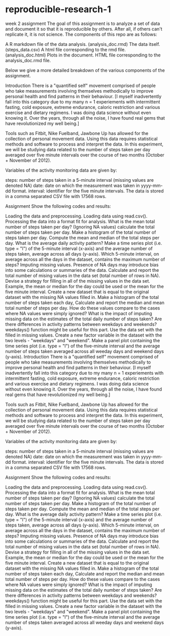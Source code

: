 # reproducible-research-1
week 2 assignment
The goal of this assignment is to analyze a set of data and document it so that it is reproducible by others. After all, if others can't replicate it, it is not science. The components of this repo are as follows:

A R markdown file of the data analysis. (analysis_doc.rmd)
The data itself. (steps_data.csv)
A html file corresponding to the rmd file. (analysis_doc.html)
Plots in the document.
HTML file corresponding to the analysis_doc.rmd file.

Below we give a more detailed breakdown of the various components of the assignment.

Introduction
There is a "quantified self" movement comprised of people who take measurements involving themselves methodically to improve personal health and find patterns in their behaviour. [I myself inadvertently fall into this category due to my many n = 1 experiements with intermittent fasting, cold exposure, extreme endurance, caloric restriction and various exercise and dietary regimens. I was doing data science without even knowing it. Over the years, through all the noise, I have found real gems that have revolutionized my well being.]

Tools such as Fitbit, Nike Fuelband, Jawbone Up has allowed for the collection of personal movement data. Using this data requires statistical methods and software to process and interpret the data. In this experiment, we will be studying data related to the number of steps taken per day averaged over five minute intervals over the course of two months (October + November of 2012).

Variables of the activity monitoring data are given by:

steps: number of steps taken in a 5-minute interval (missing values are denoted NA)
date: date on which the measurement was taken in yyyy-mm-dd format.
interval: identifier for the five minute intervals.
The data is stored in a comma separated CSV file with 17568 rows.

Assignment
Show the following codes and results:

Loading the data and preprocessing.
Loading data using read.csv().
Processing the data into a format fit for analysis.
What is the mean total number of steps taken per day?
(Ignoring NA values) calculate the total number of steps taken per day.
Make a histogram of the total number of steps taken per day.
Compute the mean and median of the total steps per day.
What is the average daily activity pattern?
Make a time series plot (i.e. type = "l") of the 5-minute interval (x-axis) and the average number of steps taken, average across all days (y-axis).
Which 5-minute interval, on average across all the days in the dataset, contains the maximum number of steps?
Imputing missing values. Presence of NA days may introduce bias into some calculations or summaries of the data.
Calculate and report the total number of mising values in the data set (total number of rows in NA).
Devise a strategy for filling in all of the missing values in the data set. Example, the mean or median for the day could be used or the mean for the five minute interval.
Create a new dataset that is equal to the original dataset with the missing NA values filled in.
Make a histogram of the total number of steps taken each day, Calculate and report the median and mean total number of steps per day. How do these values compare to the cases where NA values were simply ignored? What is the impact of imputing missing data on the estimates of the total daily number of steps taken?
Are there differences in activity patterns between weekdays and weekends? weekdays() function might be useful for this part. Use the data set with the filled in missing values.
Create a new factor variable in the dataset with the two levels - "weekdays" and "weekend".
Make a panel plot containing the time series plot (i.e. type = "l") of the five-minute interval and the average number of steps taken averaged across all weeday days and weekend days (y-axis).
Introduction
There is a "quantified self" movement comprised of people who take measurements involving themselves methodically to improve personal health and find patterns in their behaviour. [I myself inadvertently fall into this category due to my many n = 1 experiements with intermittent fasting, cold exposure, extreme endurance, caloric restriction and various exercise and dietary regimens. I was doing data science without even knowing it. Over the years, through all the noise, I have found real gems that have revolutionized my well being.]

Tools such as Fitbit, Nike Fuelband, Jawbone Up has allowed for the collection of personal movement data. Using this data requires statistical methods and software to process and interpret the data. In this experiment, we will be studying data related to the number of steps taken per day averaged over five minute intervals over the course of two months (October + November of 2012).

Variables of the activity monitoring data are given by:

steps: number of steps taken in a 5-minute interval (missing values are denoted NA)
date: date on which the measurement was taken in yyyy-mm-dd format.
interval: identifier for the five minute intervals.
The data is stored in a comma separated CSV file with 17568 rows.

Assignment
Show the following codes and results:

Loading the data and preprocessing.
Loading data using read.csv().
Processing the data into a format fit for analysis.
What is the mean total number of steps taken per day?
(Ignoring NA values) calculate the total number of steps taken per day.
Make a histogram of the total number of steps taken per day.
Compute the mean and median of the total steps per day.
What is the average daily activity pattern?
Make a time series plot (i.e. type = "l") of the 5-minute interval (x-axis) and the average number of steps taken, average across all days (y-axis).
Which 5-minute interval, on average across all the days in the dataset, contains the maximum number of steps?
Imputing missing values. Presence of NA days may introduce bias into some calculations or summaries of the data.
Calculate and report the total number of mising values in the data set (total number of rows in NA).
Devise a strategy for filling in all of the missing values in the data set. Example, the mean or median for the day could be used or the mean for the five minute interval.
Create a new dataset that is equal to the original dataset with the missing NA values filled in.
Make a histogram of the total number of steps taken each day, Calculate and report the median and mean total number of steps per day. How do these values compare to the cases where NA values were simply ignored? What is the impact of imputing missing data on the estimates of the total daily number of steps taken?
Are there differences in activity patterns between weekdays and weekends? weekdays() function might be useful for this part. Use the data set with the filled in missing values.
Create a new factor variable in the dataset with the two levels - "weekdays" and "weekend".
Make a panel plot containing the time series plot (i.e. type = "l") of the five-minute interval and the average number of steps taken averaged across all weeday days and weekend days (y-axis).

